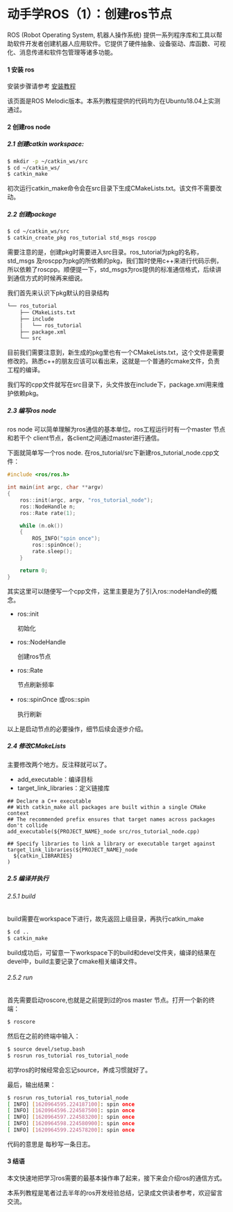 # 动手学ROS（1）：创建ros节点

ROS (Robot Operating System, 机器人操作系统) 提供一系列程序库和工具以帮助软件开发者创建机器人应用软件。它提供了硬件抽象、设备驱动、库函数、可视化、消息传递和软件包管理等诸多功能。

#### 1  安装 ros 

安装步骤请参考 [安装教程](http://wiki.ros.org/melodic/Installation/Ubuntu)

该页面是ROS Melodic版本。本系列教程提供的代码均为在Ubuntu18.04上实测通过。

#### 2 创建ros node

##### 2.1 创建catkin workspace:

```bash
$ mkdir -p ~/catkin_ws/src
$ cd ~/catkin_ws/
$ catkin_make
```

初次运行catkin_make命令会在src目录下生成CMakeLists.txt。该文件不需要改动。

##### 2.2 创建package

```bash
$ cd ~/catkin_ws/src
$ catkin_create_pkg ros_tutorial std_msgs roscpp
```

需要注意的是，创建pkg时需要进入src目录。ros_tutorial为pkg的名称，std_msgs 及roscpp为pkg的所依赖的pkg，我们暂时使用c++来进行代码示例，所以依赖了roscpp。顺便提一下，std_msgs为ros提供的标准通信格式，后续讲到通信方式的时候再来细说。

我们首先来认识下pkg默认的目录结构

```bash
└── ros_tutorial
    ├── CMakeLists.txt
    ├── include
    │   └── ros_tutorial
    ├── package.xml
    └── src
```

目前我们需要注意到，新生成的pkg里也有一个CMakeLists.txt，这个文件是需要修改的。熟悉c++的朋友应该可以看出来，这就是一个普通的cmake文件，负责工程的编译。

我们写的cpp文件就写在src目录下，头文件放在include下，package.xml用来维护依赖pkg。

##### 2.3 编写ros node

ros node 可以简单理解为ros通信的基本单位。ros工程运行时有一个master 节点和若干个 client节点，各client之间通过master进行通信。

下面就简单写一个ros node. 在ros_tutorial/src下新建ros_tutorial_node.cpp文件：

```c++
#include <ros/ros.h>

int main(int argc, char **argv)
{
    ros::init(argc, argv, "ros_tutorial_node");
    ros::NodeHandle n;
    ros::Rate rate(1);

    while (n.ok())
    {
        ROS_INFO("spin once");
        ros::spinOnce();
        rate.sleep();
    }

    return 0;
}
```

其实这里可以随便写一个cpp文件，这里主要是为了引入ros::nodeHandle的概念。

- ros::init

  初始化

- ros::NodeHandle

  创建ros节点

- ros::Rate

  节点刷新频率

- ros::spinOnce 或ros::spin

  执行刷新

以上是启动节点的必要操作，细节后续会逐步介绍。

##### 2.4 修改CMakeLists

主要修改两个地方。反注释就可以了。

- add_executable：编译目标
- target_link_libraries：定义链接库

```cmak
## Declare a C++ executable
## With catkin_make all packages are built within a single CMake context
## The recommended prefix ensures that target names across packages don't collide
add_executable(${PROJECT_NAME}_node src/ros_tutorial_node.cpp)

## Specify libraries to link a library or executable target against
target_link_libraries(${PROJECT_NAME}_node
  ${catkin_LIBRARIES}
)
```

##### 2.5 编译并执行

###### 2.5.1 build

build需要在workspace下进行，故先返回上级目录，再执行catkin_make

```bash
$ cd ..
$ catkin_make
```

build成功后，可留意一下workspace下的build和devel文件夹，编译的结果在devel中，build主要记录了cmake相关编译文件。

###### 2.5.2 run

首先需要启动roscore,也就是之前提到过的ros master 节点。打开一个新的终端：

```bash
$ roscore
```

然后在之前的终端中输入：

```bash
$ source devel/setup.bash
$ rosrun ros_tutorial ros_tutorial_node
```

初学ros的时候经常会忘记source，养成习惯就好了。

最后，输出结果：

```bash
$ rosrun ros_tutorial ros_tutorial_node
[ INFO] [1620964595.224187100]: spin once
[ INFO] [1620964596.224587500]: spin once
[ INFO] [1620964597.224583200]: spin once
[ INFO] [1620964598.224580900]: spin once
[ INFO] [1620964599.224578200]: spin once
```

代码的意思是 每秒写一条日志。

#### 3 结语

本文快速地把学习ros需要的最基本操作串了起来，接下来会介绍ros的通信方式。

本系列教程是笔者过去半年的ros开发经验总结，记录成文供读者参考，欢迎留言交流。